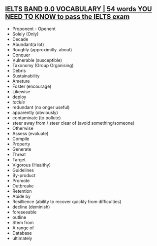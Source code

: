 ## [IELTS BAND 9.0 VOCABULARY | 54 words YOU NEED TO KNOW to pass the IELTS exam](https://www.youtube.com/watch?v=UgsZLtBru30)

* Proponent - Openent
* Solely (Only)
* Decade
* Abundant(a lot)
* Roughly (approximitly. about)
* Conquer
* Vulnerable (susceptible)
* Taxonomy (Group Organising)
* Debris
* Sustainability
* Ameture
* Foster (encourage)
* Likewise
* deploy
* _tackle_
* redundant (no onger useful)
* apparently (obviously)
* contaminate (to pollute)
* steer away from / steer clear of (avoid something/someone)
* Otherwise
* Assess (evaluate)
* Compile
* Property
* Generate
* Threat
* Target
* Vigorous (Healthy)
* Guidelines
* By-product
* Promote
* Outbreake
* Retention
* Abide by
* Resillience (ability to recover quickly from difficulties)
* decline (deminish)
* foreseeable
* outline
* Stem from
* A range of
* Database
* ultimately

